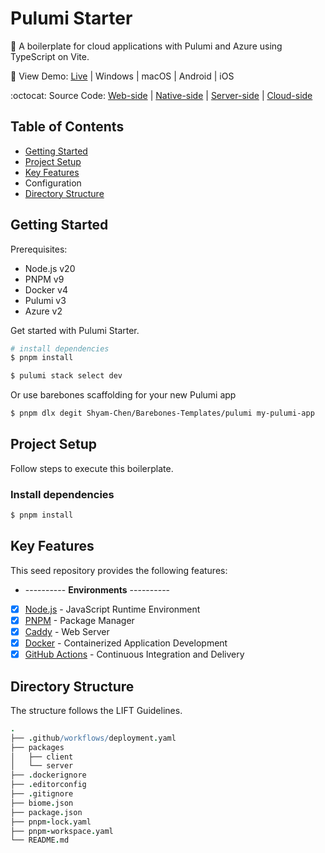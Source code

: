 # Pulumi Starter

🎄 A boilerplate for cloud applications with Pulumi and Azure using TypeScript on Vite.

:rainbow: View Demo: [Live](https://vue-starter-6fa6.onrender.com) | Windows | macOS | Android | iOS

:octocat: Source Code: [Web-side](https://github.com/Shyam-Chen/Vue-Starter) | [Native-side](https://github.com/Shyam-Chen/Tauri-Starter) | [Server-side](https://github.com/Shyam-Chen/Fastify-Starter) | [Cloud-side](https://github.com/Shyam-Chen/Pulumi-Starter)

## Table of Contents

- [Getting Started](#getting-started)
- [Project Setup](#project-setup)
- [Key Features](#key-features)
- Configuration
- [Directory Structure](#directory-structure)

## Getting Started

Prerequisites:

- Node.js v20
- PNPM v9
- Docker v4
- Pulumi v3
- Azure v2

Get started with Pulumi Starter.

```sh
# install dependencies
$ pnpm install

$ pulumi stack select dev
```

Or use barebones scaffolding for your new Pulumi app

```sh
$ pnpm dlx degit Shyam-Chen/Barebones-Templates/pulumi my-pulumi-app
```

## Project Setup

Follow steps to execute this boilerplate.

### Install dependencies

```sh
$ pnpm install
```

## Key Features

This seed repository provides the following features:

- ---------- **Environments** ----------
- [x] [Node.js](https://nodejs.org/en/) - JavaScript Runtime Environment
- [x] [PNPM](https://pnpm.io/) - Package Manager
- [x] [Caddy](https://caddyserver.com/) - Web Server
- [x] [Docker](https://www.docker.com/) - Containerized Application Development
- [x] [GitHub Actions](https://github.com/features/actions) - Continuous Integration and Delivery

## Directory Structure

The structure follows the LIFT Guidelines.

```coffee
.
├── .github/workflows/deployment.yaml
├── packages
│   ├── client
│   └── server
├── .dockerignore
├── .editorconfig
├── .gitignore
├── biome.json
├── package.json
├── pnpm-lock.yaml
├── pnpm-workspace.yaml
└── README.md
```
